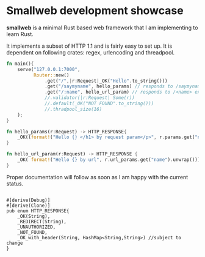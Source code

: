 # Smallweb development showcase

**smallweb** is a minimal Rust based web framework that I am implementing to learn Rust. 

It implements a subset of HTTP 1.1 and is fairly easy to set up.
It is dependent on following crates: regex, urlencoding and threadpool.

```rust
fn main(){
    serve("127.0.0.1:7000",
          Router::new()
              .get("/",|r:Request|_OK("Hello".to_string()))
              .get("/saymyname", hello_params) // responds to /saymyname&name=jan
              .get("/:name", hello_url_param) // responds to /<name> except /saymyname
              //.validator(|r:Request| Some(r))
              //.default(_OK("NOT FOUND".to_string()))
              //.thradpool_size(16)
    );
}

fn hello_params(r:Request) -> HTTP_RESPONSE{
    _OK((format!("Hello {} </h1> by request param</p>", r.params.get("name").unwrap())))
}

fn hello_url_param(r:Request) -> HTTP_RESPONSE {
    _OK( format!("Hello {} by url", r.url_params.get("name").unwrap()))
}
```
Proper documentation will follow as soon as I am happy with the current status.

```

#[derive(Debug)]
#[derive(Clone)]
pub enum HTTP_RESPONSE{
    _OK(String),
    _REDIRECT(String),
    _UNAUTHORIZED,
    _NOT_FOUND,
    _OK_with_header(String, HashMap<String,String>) //subject to change
}
```

